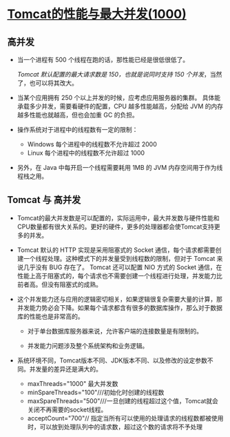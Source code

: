 # [Tomcat的性能与最大并发(1000)](http://blog.chinaunix.net/uid-7374279-id-4470247.html)

## 高并发

- 当一个进程有 500 个线程在跑的话，那性能已经是很低很低了。

  *Tomcat 默认配置的最大请求数是 150，也就是说同时支持 150 个并发*，当然了，也可以将其改大。

- 当某个应用拥有 250 个以上并发的时候，应考虑应用服务器的集群。
    具体能承载多少并发，需要看硬件的配置，CPU 越多性能越高，分配给 JVM 的内存越多性能也就越高，但也会加重 GC 的负担。

- 操作系统对于进程中的线程数有一定的限制：
  
  - Windows 每个进程中的线程数不允许超过 2000
  - Linux 每个进程中的线程数不允许超过 1000    

- 另外，在 Java 中每开启一个线程需要耗用 1MB 的 JVM 内存空间用于作为线程栈之用。

## Tomcat 与 高并发

- Tomcat的最大并发数是可以配置的，实际运用中，最大并发数与硬件性能和CPU数量都有很大关系的。更好的硬件，更多的处理器都会使Tomcat支持更多的并发。

- Tomcat 默认的 HTTP 实现是采用阻塞式的 Socket 通信，每个请求都需要创建一个线程处理。这种模式下的并发量受到线程数的限制，但对于 Tomcat 来说几乎没有 BUG 存在了。
    Tomcat 还可以配置 NIO 方式的 Socket 通信，在性能上高于阻塞式的，每个请求也不需要创建一个线程进行处理，并发能力比前者高。但没有阻塞式的成熟。

- 这个并发能力还与应用的逻辑密切相关，如果逻辑很复杂需要大量的计算，那并发能力势必会下降。如果每个请求都含有很多的数据库操作，那么对于数据库的性能也是非常高的。

    - 对于单台数据库服务器来说，允许客户端的连接数量是有限制的。

    - 并发能力问题涉及整个系统架构和业务逻辑。

- 系统环境不同，Tomcat版本不同、JDK版本不同、以及修改的设定参数不同。并发量的差异还是满大的。
   - maxThreads="1000" 最大并发数
   - minSpareThreads="100"///初始化时创建的线程数
   - maxSpareThreads="500"///一旦创建的线程超过这个值，Tomcat就会关闭不再需要的socket线程。
   - acceptCount="700"// 指定当所有可以使用的处理请求的线程数都被使用时，可以放到处理队列中的请求数，超过这个数的请求将不予处理

 